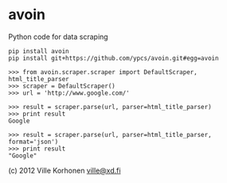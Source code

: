 # avoin
Python code for data scraping

    pip install avoin
    pip install git+https://github.com/ypcs/avoin.git#egg=avoin
    
    >>> from avoin.scraper.scraper import DefaultScraper, html_title_parser
    >>> scraper = DefaultScraper()
    >>> url = 'http://www.google.com/'
    
    >>> result = scraper.parse(url, parser=html_title_parser)
    >>> print result
    Google
    
    >>> result = scraper.parse(url, parser=html_title_parser, format='json')
    >>> print result
    "Google"
    

(c) 2012 Ville Korhonen <ville@xd.fi>
